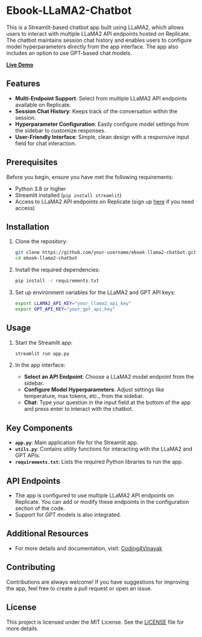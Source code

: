 

# Ebook-LLaMA2-Chatbot

This is a Streamlit-based chatbot app built using LLaMA2, which allows users to interact with multiple LLaMA2 API endpoints hosted on Replicate. The chatbot maintains session chat history and enables users to configure model hyperparameters directly from the app interface. The app also includes an option to use GPT-based chat models.

[**Live Demo**](https://vinayak-ebook-llama2-bot.streamlit.app/)

## Features

- **Multi-Endpoint Support**: Select from multiple LLaMA2 API endpoints available on Replicate.
- **Session Chat History**: Keeps track of the conversation within the session.
- **Hyperparameter Configuration**: Easily configure model settings from the sidebar to customize responses.
- **User-Friendly Interface**: Simple, clean design with a responsive input field for chat interaction.

## Prerequisites

Before you begin, ensure you have met the following requirements:

- Python 3.8 or higher
- Streamlit installed (`pip install streamlit`)
- Access to LLaMA2 API endpoints on Replicate (sign up [here](https://replicate.com/) if you need access)

## Installation

1. Clone the repository:

   ```bash
   git clone https://github.com/your-username/ebook-llama2-chatbot.git
   cd ebook-llama2-chatbot
   ```

2. Install the required dependencies:

   ```bash
   pip install -r requirements.txt
   ```

3. Set up environment variables for the LLaMA2 and GPT API keys:

   ```bash
   export LLAMA2_API_KEY="your_llama2_api_key"
   export GPT_API_KEY="your_gpt_api_key"
   ```

## Usage

1. Start the Streamlit app:

   ```bash
   streamlit run app.py
   ```

2. In the app interface:
   - **Select an API Endpoint**: Choose a LLaMA2 model endpoint from the sidebar.
   - **Configure Model Hyperparameters**: Adjust settings like temperature, max tokens, etc., from the sidebar.
   - **Chat**: Type your question in the input field at the bottom of the app and press enter to interact with the chatbot.

## Key Components

- **`app.py`**: Main application file for the Streamlit app.
- **`utils.py`**: Contains utility functions for interacting with the LLaMA2 and GPT APIs.
- **`requirements.txt`**: Lists the required Python libraries to run the app.

## API Endpoints

- The app is configured to use multiple LLaMA2 API endpoints on Replicate. You can add or modify these endpoints in the configuration section of the code.
- Support for GPT models is also integrated.

## Additional Resources

- For more details and documentation, visit: [Coding4Vinayak](https://coding4vinayak.github.io)

## Contributing

Contributions are always welcome! If you have suggestions for improving the app, feel free to create a pull request or open an issue.

## License

This project is licensed under the MIT License. See the [LICENSE](LICENSE) file for more details.



